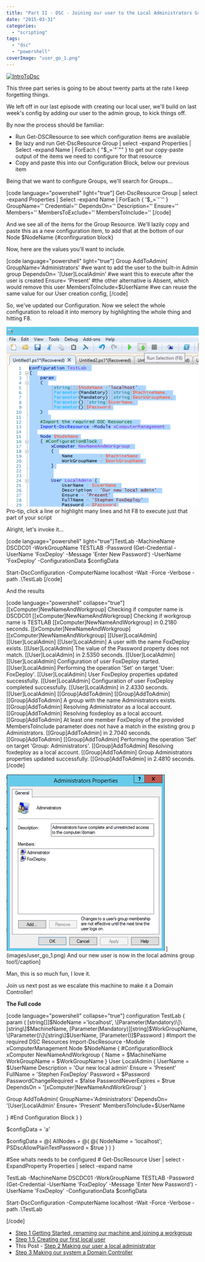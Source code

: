 ```yaml
---
title: "Part II - DSC - Joining our user to the Local Administrators Group"
date: "2015-03-31"
categories: 
  - "scripting"
tags: 
  - "dsc"
  - "powershell"
coverImage: "user_go_1.png"
---
```


[![IntroToDsc](images/introtodsc.jpg?w=705)](http://foxdeploy.com/learning-dsc-series/)

This three part series is going to be about twenty parts at the rate I keep forgetting things.

We left off in our last episode with creating our local user, we'll build on last week's config by adding our user to the admin group, to kick things off.

By now the process should be familiar:

- Run Get-DSCResource to see which configuration items are available
- Be lazy and run Get-DscResource Group | select -expand Properties | Select -expand Name | ForEach { "$\_=\`"\`"" } to get our copy-paste output of the items we need to configure for that resource
- Copy and paste this into our Configuration Block, below our previous item

Being that we want to configure Groups, we'll search for Groups...

\[code language="powershell" light="true"\] Get-DscResource Group | select -expand Properties | Select -expand Name | ForEach { '$\_=\`'\`'' } GroupName='' Credential='' DependsOn='' Description='' Ensure='' Members='' MembersToExclude='' MembersToInclude='' \[/code\]

And we see all of the items for the Group Resource. We'll lazily copy and paste this as a new configuration item, to add that at the bottom of our Node $NodeName {#confirguration block}

Now, here are the values you'll want to include.

\[code language="powershell" light="true"\] Group AddToAdmin{ GroupName='Administrators' #we want to add the user to the built-in Admin group DependsOn= '\[User\]LocalAdmin' #we want this to execute after the user is created Ensure= 'Present' #the other alternative is Absent, which would remove this user MembersToInclude=$UserName #we can reuse the same value for our User creation config, \[/code\]

So, we've updated our Configuration. Now we select the whole configuration to reload it into memory by highlighting the whole thing and hitting F8.

[![Pro-tip, click a line or highlight many lines and hit F8 to execute just that part of your script](images/user_go.png?w=300)](images/user_go.png) Pro-tip, click a line or highlight many lines and hit F8 to execute just that part of your script

Alright, let's invoke it...

\[code language="powershell" light="true"\]TestLab -MachineName DSCDC01 -WorkGroupName TESTLAB -Password (Get-Credential -UserName 'FoxDeploy' -Message 'Enter New Password') -UserName 'FoxDeploy' -ConfigurationData $configData

Start-DscConfiguration -ComputerName localhost -Wait -Force -Verbose -path .\\TestLab \[/code\]

And the results

\[code language="powershell" collapse="true"\] \[\[xComputer\]NewNameAndWorkgroup\] Checking if computer name is DSCDC01 \[\[xComputer\]NewNameAndWorkgroup\] Checking if workgroup name is TESTLAB \[\[xComputer\]NewNameAndWorkgroup\] in 0.2180 seconds. \[\[xComputer\]NewNameAndWorkgroup\] \[\[xComputer\]NewNameAndWorkgroup\] \[\[User\]LocalAdmin\] \[\[User\]LocalAdmin\] \[\[User\]LocalAdmin\] A user with the name FoxDeploy exists. \[\[User\]LocalAdmin\] The value of the Password property does not match. \[\[User\]LocalAdmin\] in 2.5350 seconds. \[\[User\]LocalAdmin\] \[\[User\]LocalAdmin\] Configuration of user FoxDeploy started. \[\[User\]LocalAdmin\] Performing the operation 'Set' on target 'User: FoxDeploy'. \[\[User\]LocalAdmin\] User FoxDeploy properties updated successfully. \[\[User\]LocalAdmin\] Configuration of user FoxDeploy completed successfully. \[\[User\]LocalAdmin\] in 2.4330 seconds. \[\[User\]LocalAdmin\] \[\[Group\]AddToAdmin\] \[\[Group\]AddToAdmin\] \[\[Group\]AddToAdmin\] A group with the name Administrators exists. \[\[Group\]AddToAdmin\] Resolving Administrator as a local account. \[\[Group\]AddToAdmin\] Resolving foxdeploy as a local account. \[\[Group\]AddToAdmin\] At least one member FoxDeploy of the provided MembersToInclude parameter does not have a match in the existing grou p Administrators. \[\[Group\]AddToAdmin\] in 2.7040 seconds. \[\[Group\]AddToAdmin\] \[\[Group\]AddToAdmin\] Performing the operation 'Set' on target 'Group: Administrators'. \[\[Group\]AddToAdmin\] Resolving foxdeploy as a local account. \[\[Group\]AddToAdmin\] Group Administrators properties updated successfully. \[\[Group\]AddToAdmin\] in 2.4810 seconds. \[/code\]

![And our new user is now in the local admins group too!](images/user_go_1.png?w=271)](images/user_go_1.png) And our new user is now in the local admins group too!\[/caption\]

Man, this is so much fun, I love it.

Join us next post as we escalate this machine to make it a Domain Controller!

**The Full code**

\[code language="powershell" collapse="true"\] configuration TestLab { param ( \[string\[\]\]$NodeName ='localhost', \[Parameter(Mandatory)\]\[string\]$MachineName, \[Parameter(Mandatory)\]\[string\]$WorkGroupName, \[Parameter()\]\[string\]$UserName, \[Parameter()\]$Password ) #Import the required DSC Resources Import-DscResource -Module xComputerManagement Node $NodeName { #ConfigurationBlock xComputer NewNameAndWorkgroup { Name = $MachineName WorkGroupName = $WorkGroupName } User LocalAdmin { UserName = $UserName Description = 'Our new local admin' Ensure = 'Present' FullName = 'Stephen FoxDeploy' Password = $Password PasswordChangeRequired = $false PasswordNeverExpires = $true DependsOn = '\[xComputer\]NewNameAndWorkGroup' }

Group AddToAdmin{ GroupName='Administrators' DependsOn= '\[User\]LocalAdmin' Ensure= 'Present' MembersToInclude=$UserName

} #End Configuration Block } }

$configData = 'a'

$configData = @{ AllNodes = @( @{ NodeName = 'localhost'; PSDscAllowPlainTextPassword = $true } ) }

#See whats needs to be configured # Get-DscResource User | select -ExpandProperty Properties | select -expand name

TestLab -MachineName DSCDC01 -WorkGroupName TESTLAB -Password (Get-Credential -UserName 'FoxDeploy' -Message 'Enter New Password') -UserName 'FoxDeploy' -ConfigurationData $configData

Start-DscConfiguration -ComputerName localhost -Wait -Force -Verbose -path .\\TestLab

\[/code\]

- [Step 1 Getting Started, renaming our machine and joining a workgroup](http://foxdeploy.com/2015/03/20/part-i-building-an-ad-domain-testlab-with-dsc/ "Part I : Building an AD Domain Testlab with DSC")
- [Step 1.5 Creating our first local user](http://foxdeploy.com/2015/03/26/part-i-5-creating-a-user-for-our-testlab-with-dsc/ "Part I.5: Creating a user for our Testlab with DSC")
- This Post - [Step 2 Making our user a local administrator](http://foxdeploy.com/2015/03/31/building-on-our-configuration-from-last-week-we-add-our-user-to-the-local-admin-group-using-dsc/)
- [Step 3 Making our system a Domain Controller](http://wp.me/p3Q7Nu-zr)
